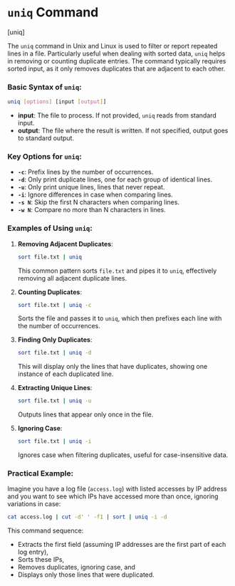 # `uniq` Command
[uniq]

The `uniq` command in Unix and Linux is used to filter or report repeated lines in a file. Particularly useful when dealing with sorted data, `uniq` helps in removing or counting duplicate entries. The command typically requires sorted input, as it only removes duplicates that are adjacent to each other.

### Basic Syntax of `uniq`:
```bash
uniq [options] [input [output]]
```
- **input**: The file to process. If not provided, `uniq` reads from standard input.
- **output**: The file where the result is written. If not specified, output goes to standard output.

### Key Options for `uniq`:
- **`-c`**: Prefix lines by the number of occurrences.
- **`-d`**: Only print duplicate lines, one for each group of identical lines.
- **`-u`**: Only print unique lines, lines that never repeat.
- **`-i`**: Ignore differences in case when comparing lines.
- **`-s N`**: Skip the first N characters when comparing lines.
- **`-w N`**: Compare no more than N characters in lines.

### Examples of Using `uniq`:

1. **Removing Adjacent Duplicates**:
   ```bash
   sort file.txt | uniq
   ```
   This common pattern sorts `file.txt` and pipes it to `uniq`, effectively removing all adjacent duplicate lines.

2. **Counting Duplicates**:
   ```bash
   sort file.txt | uniq -c
   ```
   Sorts the file and passes it to `uniq`, which then prefixes each line with the number of occurrences.

3. **Finding Only Duplicates**:
   ```bash
   sort file.txt | uniq -d
   ```
   This will display only the lines that have duplicates, showing one instance of each duplicated line.

4. **Extracting Unique Lines**:
   ```bash
   sort file.txt | uniq -u
   ```
   Outputs lines that appear only once in the file.

5. **Ignoring Case**:
   ```bash
   sort file.txt | uniq -i
   ```
   Ignores case when filtering duplicates, useful for case-insensitive data.

### Practical Example:

Imagine you have a log file (`access.log`) with listed accesses by IP address and you want to see which IPs have accessed more than once, ignoring variations in case:

```bash
cat access.log | cut -d' ' -f1 | sort | uniq -i -d
```
This command sequence:
- Extracts the first field (assuming IP addresses are the first part of each log entry),
- Sorts these IPs,
- Removes duplicates, ignoring case, and
- Displays only those lines that were duplicated.
